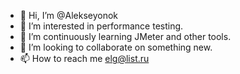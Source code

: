 - 👋 Hi, I’m @Alekseyonok
- 👀 I’m interested in performance testing.
- 🌱 I’m continuously learning JMeter and other tools.
- 💞️ I’m looking to collaborate on something new.
- 📫 How to reach me elg@list.ru

<!---
Alekseyonok/Alekseyonok is a ✨ special ✨ repository because its `README.md` (this file) appears on your GitHub profile.
You can click the Preview link to take a look at your changes.
--->
